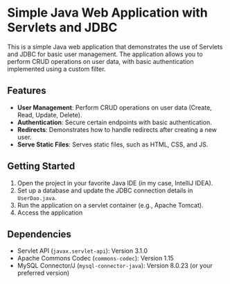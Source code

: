 # Simple Java Web Application with Servlets and JDBC

This is a simple Java web application that demonstrates the use of Servlets and JDBC for basic user management. The application allows you to perform CRUD operations on user data, with basic authentication implemented using a custom filter.

## Features

- **User Management**: Perform CRUD operations on user data (Create, Read, Update, Delete).
- **Authentication**: Secure certain endpoints with basic authentication.
- **Redirects**: Demonstrates how to handle redirects after creating a new user.
- **Serve Static Files**: Serves static files, such as HTML, CSS, and JS.

## Getting Started

1. Open the project in your favorite Java IDE (in my case, IntelliJ IDEA).
2. Set up a database and update the JDBC connection details in `UserDao.java`.
3. Run the application on a servlet container (e.g., Apache Tomcat).
4. Access the application

## Dependencies

- Servlet API (`javax.servlet-api`): Version 3.1.0
- Apache Commons Codec (`commons-codec`): Version 1.15
- MySQL Connector/J (`mysql-connector-java`): Version 8.0.23 (or your preferred version)
